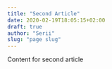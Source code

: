 ```yaml
---
title: "Second Article"
date: 2020-02-19T18:05:15+02:00
draft: true
author: "Serii"
slug: "page slug"
---
```


Content for second article

